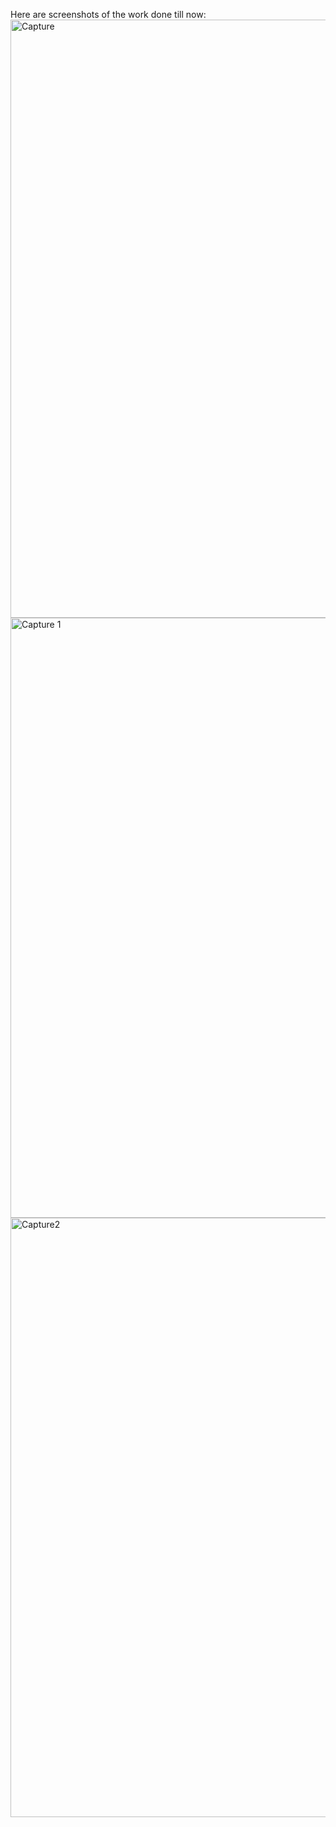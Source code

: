 Here are screenshots of the work done till now: 
<img width="957" alt="Capture" src="https://github.com/ankitsinghmindfire/assignment2/assets/168187880/1a6e0b96-6f8e-4cb8-bca8-c06e92e0e3a8">
<img width="960" alt="Capture 1" src="https://github.com/ankitsinghmindfire/assignment2/assets/168187880/bf2b41a0-9579-4b15-9d0b-4e13f0d78678">
<img width="959" alt="Capture2" src="https://github.com/ankitsinghmindfire/assignment2/assets/168187880/61b7a61e-b620-4a38-a1bc-31a13e6bf867">
